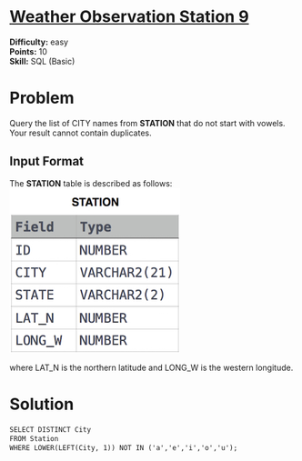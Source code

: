 # [Weather Observation Station 9](https://www.hackerrank.com/challenges/weather-observation-station-9/problem)

**Difficulty:** easy
</br>**Points:** 10
</br>**Skill:** SQL (Basic)

# Problem
Query the list of CITY names from **STATION** that do not start with vowels. Your result cannot contain duplicates.

## Input Format

The **STATION** table is described as follows:
![Station.png](attachments%2FStation.png)

where LAT_N is the northern latitude and LONG_W is the western longitude. 

# Solution
````mysql
SELECT DISTINCT City
FROM Station
WHERE LOWER(LEFT(City, 1)) NOT IN ('a','e','i','o','u');
````